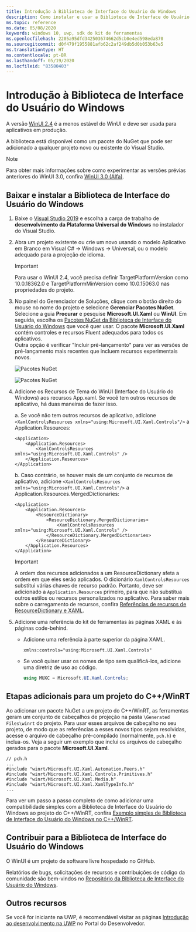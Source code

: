 ```yaml
---
title: Introdução à Biblioteca de Interface do Usuário do Windows
description: Como instalar e usar a Biblioteca de Interface do Usuário do Windows.
ms.topic: reference
ms.date: 05/08/2020
keywords: windows 10, uwp, sdk do kit de ferramentas
ms.openlocfilehash: 2205a95dfd342503674662d5cb0e4ed598eda870
ms.sourcegitcommit: d0f479f1955881afb62c2af249db5d0b053b63e5
ms.translationtype: HT
ms.contentlocale: pt-BR
ms.lasthandoff: 05/19/2020
ms.locfileid: "83580403"
---
```

# <a name="getting-started-with-the-windows-ui-library"></a>Introdução à Biblioteca de Interface do Usuário do Windows

A versão [WinUI 2.4](release-notes/winui-2.4.md) é a menos estável do WinUI e deve ser usada para aplicativos em produção.

A biblioteca está disponível como um pacote do NuGet que pode ser adicionado a qualquer projeto novo ou existente do Visual Studio.

> [!NOTE]
> Para obter mais informações sobre como experimentar as versões prévias anteriores do WinUI 3.0, confira [WinUI 3.0 (Alfa)](../winui3/index.md).

## <a name="download-and-install-the-windows-ui-library"></a>Baixar e instalar a Biblioteca de Interface do Usuário do Windows

1. Baixe o [Visual Studio 2019](https://developer.microsoft.com/windows/downloads) e escolha a carga de trabalho de **desenvolvimento da Plataforma Universal do Windows** no instalador do Visual Studio.

2. Abra um projeto existente ou crie um novo usando o modelo Aplicativo em Branco em Visual C# -> Windows -> Universal, ou o modelo adequado para a projeção de idioma.  

    > [!IMPORTANT]
    > Para usar o WinUI 2.4, você precisa definir TargetPlatformVersion como 10.0.18362.0 e TargetPlatformMinVersion como 10.0.15063.0 nas propriedades do projeto.

3. No painel do Gerenciador de Soluções, clique com o botão direito do mouse no nome do projeto e selecione **Gerenciar Pacotes NuGet**. Selecione a guia **Procurar** e pesquise **Microsoft.UI.Xaml** ou **WinUI**. Em seguida, escolha os [Pacotes NuGet da Biblioteca de Interface do Usuário do Windows](nuget-packages.md) que você quer usar.
O pacote **Microsoft.UI.Xaml** contém controles e recursos Fluent adequados para todos os aplicativos.  
Outra opção é verificar "Incluir pré-lançamento" para ver as versões de pré-lançamento mais recentes que incluem recursos experimentais novos.

    ![Pacotes NuGet](images/ManageNugetPackages.png "Imagem de Gerenciar Pacotes NuGet")

    ![Pacotes NuGet](images/NugetPackages.png)

4. Adicione os Recursos de Tema do WinUI (Interface do Usuário do Windows) aos recursos App.xaml. Se você tem outros recursos de aplicativo, há duas maneiras de fazer isso.

    a. Se você não tem outros recursos de aplicativo, adicione `<XamlControlsResources xmlns="using:Microsoft.UI.Xaml.Controls"/>` a Application.Resources: 

    ``` XAML
    <Application>
        <Application.Resources>
            <XamlControlsResources xmlns="using:Microsoft.UI.Xaml.Controls" /> 
        </Application.Resources>
    </Application>
    ```

    b. Caso contrário, se houver mais de um conjunto de recursos de aplicativo, adicione `<XamlControlsResources xmlns="using:Microsoft.UI.Xaml.Controls"/>` a Application.Resources.MergedDictionaries:

    ``` XAML
    <Application>
        <Application.Resources>
            <ResourceDictionary>
                <ResourceDictionary.MergedDictionaries>
                    <XamlControlsResources xmlns="using:Microsoft.UI.Xaml.Controls" />
                </ResourceDictionary.MergedDictionaries> 
            </ResourceDictionary>
        </Application.Resources>
    </Application>
    ```

    > [!IMPORTANT]
    > A ordem dos recursos adicionados a um ResourceDictionary afeta a ordem em que eles serão aplicados. O dicionário `XamlControlsResources` substitui várias chaves de recurso padrão. Portanto, deve ser adicionado a `Application.Resources` primeiro, para que não substitua outros estilos ou recursos personalizados no aplicativo. Para saber mais sobre o carregamento de recursos, confira [Referências de recursos de ResourceDictionary e XAML](https://docs.microsoft.com/windows/uwp/design/controls-and-patterns/resourcedictionary-and-xaml-resource-references).

5. Adicione uma referência do kit de ferramentas às páginas XAML e às páginas code-behind.

    * Adicione uma referência à parte superior da página XAML.

        ```xaml
        xmlns:controls="using:Microsoft.UI.Xaml.Controls"
        ```

    * Se você quiser usar os nomes de tipo sem qualificá-los, adicione uma diretriz de uso ao código.

        ```csharp
        using MUXC = Microsoft.UI.Xaml.Controls;
        ```

## <a name="additional-steps-for-a-cwinrt-project"></a>Etapas adicionais para um projeto do C++/WinRT

Ao adicionar um pacote NuGet a um projeto do C++/WinRT, as ferramentas geram um conjunto de cabeçalhos de projeção na pasta `\Generated Files\winrt` do projeto. Para usar esses arquivos de cabeçalho no seu projeto, de modo que as referências a esses novos tipos sejam resolvidas, acesse o arquivo de cabeçalho pré-compilado (normalmente, `pch.h`) e inclua-os. Veja a seguir um exemplo que inclui os arquivos de cabeçalho gerados para o pacote **Microsoft.UI.Xaml**.

```cppwinrt
// pch.h
...
#include "winrt/Microsoft.UI.Xaml.Automation.Peers.h"
#include "winrt/Microsoft.UI.Xaml.Controls.Primitives.h"
#include "winrt/Microsoft.UI.Xaml.Media.h"
#include "winrt/Microsoft.UI.Xaml.XamlTypeInfo.h"
...
```

Para ver um passo a passo completo de como adicionar uma compatibilidade simples com a Biblioteca de Interface do Usuário do Windows ao projeto do C++/WinRT, confira [Exemplo simples de Biblioteca de Interface do Usuário do Windows no C++/WinRT](/windows/uwp/cpp-and-winrt-apis/simple-winui-example).

## <a name="contributing-to-the-windows-ui-library"></a>Contribuir para a Biblioteca de Interface do Usuário do Windows

O WinUI é um projeto de software livre hospedado no GitHub.

Relatórios de bugs, solicitações de recursos e contribuições de código da comunidade são bem-vindos no [Repositório da Biblioteca de Interface do Usuário do Windows](https://aka.ms/winui).

## <a name="other-resources"></a>Outros recursos 

Se você for iniciante na UWP, é recomendável visitar as páginas [Introdução ao desenvolvimento na UWP](https://developer.microsoft.com/windows/getstarted) no Portal do Desenvolvedor.

